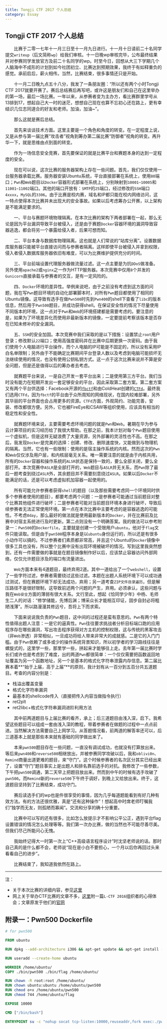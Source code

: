 ```yaml
---
title: Tongji CTF 2017 个人总结
category: Essay
---
```


## Tongji CTF 2017 个人总结

　　比赛于二零一七年十一月三日至十一月九日进行。十一月十日请前二十名同学提交`writeup`（后文简称`wp`）给我们审核。十一日晚wp审核完毕，公布最终结果并对参赛同学发放官方及前二十名同学的wp。时至今日，回想从大三下学期几个人脑海中不成形的计划到如今社团初立、比赛达到预期效果，我终于有如释重负的感觉。承前启后，薪火相传。当然，比赛结束，很多事情还只是开始。

　　十一月二日晚九点五十八分，我发了一条朋友圈：“所以还有两个小时Tongji CTF 2017就要开赛了。赛后总结赛后再写吧，或许这是朋友们和自己在这里举办的第一场，最后一场比赛。一年以来，从参赛者变为主办方，看比赛群里学号从13排到17，想起自己大一时的迷茫，想想自己现在也算不忘初心还在路上，更有幸结识几位志同道合的好友和老师。加油，加油~”。

　　那么这就是赛后总结。

　　首先来谈谈技术方面。这里主要是一个角色和角度的转变。在一定程度上说，又是从参与第一届比赛“攻击者”视角到筹办第二届比赛“防御者”视角的转变。再升华一下，就是思维由点到面的转变。

　　作为一场信息安全竞赛，首先要保证的就是比赛平台和赛题本身的达到一定程度的安全。

　　现在可以说，这次比赛的服务器架构上存在一些问题。首先，我们仅仅使用一台服务器承载比赛。服务器安装Ubuntu系统，平台直接部署在系统上，使用`80`端口；`Pwn`和`Web`题目以`Docker`容器形式部署在系统上，分别映射到`10001~10005`和`11001~11002`端口。其他的端口开放有：`SMTP`的`25`端口，经过修改的`SSH`端口`4xxxx`，`MySQL`的`3306`。由于比赛是校内赛，域名和IP都只能在校内网络访问，这一特点使得本次比赛并未出现大的安全事故。如果以后考虑筹办公开赛，以上架构是不能满足要求的。

　　一、平台与赛题环境物理隔离。在本次比赛的架构下两者部署在一起，那么无论是因为平台漏洞导致平台被侵入，还是由于赛题`Docker`容器环境的漏洞导致容器逃逸，都会将另一个暴露给侵入者，后果可想而知。

　　二、平台本身与数据库物理隔离。这也就是人们常说的“站库分离”。设置数据库服务器只能被平台直接访问而与参赛者隔离。这样即使平台被侵入并拿到权限，侵入者侵入数据库服务器依旧有难度，可以为比赛维护提供充分的时间。

　　三、平台前端设置代理服务器做流量过滤。这一点主要是为抗`DDoS`做准备。另外使用`apache2`或`nginx`之一作为HTTP服务器。本次竞赛中仅用`8`个并发的`Gunicorn`直接承载与参赛者的交互，是有一定风险的。

　　四、`Docker`环境的差异性。举例来说吧，由于之前没有考虑到这方面的问题，我在写`Pwn`题目环境的自动化部署脚本时，对所有`Pwn`题目都使用了相同的Ubuntu镜像。这导致有选手在做`Pwn500`时先到`Pwn400`的shell下查看了`libc`的版本信息，然后用于`Pwn500`题目，并成功获得shell。在保证安全性的情况下尽量使用不同版本的环境，这一点对于`Pwn`和`Web`的环境搭建都是需要考虑的。要注意的是，如果为了环境差异化而使用非最新版本的镜像，一定要提前考察该版本是否存在已知未修补的安全漏洞。

　　五、`SSH`的安全加固。本次竞赛中我们采取的是以下措施：设置禁止`root`用户登录；修改默认`22`端口；使用高强度密码并在比赛中后期更换一次密码。由于我们使用个人电脑进行平台操作，而个人电脑的IP可能是不固定的，所以没有采用IP白名单限制；另外由于不能确定比赛期间平台登录人数以及考虑到电脑可能损坏无法继续使用的情况，也没有使用公钥私钥方式。这一点于这次比赛来说并不算是安全问题，但是还是值得以后的筹办者去考虑。

　　就赛题平台来说，一是自己开发一套平台出来；二是使用第三方平台。我们当时没有能力在短期开发出一套足够安全的平台，因此采取第二套方案。第二套方案又有两个平台供选择：Facebook开源的[`fbctf`](https://github.com/facebook/fbctf)和由ColdHeat创建的[`CTFd`](https://ctfd.io/)。最终我们选用`CTFd`，因为`fbctf`的平台由于众所周知的网络现状，在国内较难部署，另外其华丽的平台界面也会占用更多的资源。`CTFd`方面，外观简约、功能完善，安装、修改都很方便。另外，它也被FireEye和CSAW等组织使用，应该具有相当的稳定性和安全性。

　　就赛题环境来说，主要需要考虑环境问题的就是`Pwn`和`Web`。暑期在华为参与云计算项目的实习经历给了我很大帮助。在那之前，我本计划对每个`Pwn`题目使用一个虚拟机，但是这样无疑浪费了大量资源，另外部署的灵活性也不高。在那之后，我发现`Docker`是完美的选择：创建、修改、删除速度快，又能做到与物理机的隔离。当然，它也有一些限制：使用的是宿主操作系统的内核。然而这次的`Pwn`和`Web`仅仅涉及用户层，和内核层毫无关系。唯一需要注意的就是由于内核共用，所有的`Docker`容器和操作系统的`ALSR`状态是保持一致的，要么全部关闭，要么全部打开。本次竞赛中`ASLR`是全部打开的，`Web`题目与`ASLR`并无关系，而`Pwn`除了最后一题考查到绕过`ASLR`外，其余题目并不需要刻意绕过`ASLR`。如果以后`Docker`不能满足的话，还是可以考虑虚拟机加容器一起使用的。

　　所有可能允许参赛者获得`shell`的题目（以及那些需要考虑同一个环境同时供多个参赛者使用的题目），都要考虑两个问题：一是参赛者可能通过当前题目对整个比赛其他组件进行破坏；二是参赛者可能对当前题目环境本身进行破坏，导致后续参赛者无法正常使用环境。第一点在本次比赛中主要考虑的是容器逃逸的可能性。不考虑`0day`，那么最好的做法就是使用最新版本的`Docker`，并在比赛前及比赛中对宿主系统进行及时更新。第二点则没有一个明确答案。我的做法可以参考附录一：`Pwn500`的`Dockerfile`，主要就是创建一个受限用户`ubuntu`，他对于`flag`文件只能读取。但是由于`pwn500`程序本身是以`ubuntu`身份运行的，所以还是有很多小动作可以搞的。不过参赛者们素质都非常高，并且这个Ubuntu的`Docker`镜像中很多工具也没有，所以整个比赛中没有出现环境被破坏的情况。写到这里我突然想到，还有一件需要做的事就是在题目镜像制作好以后，应该禁止容器访问外部网络，仅仅允许题目涉及的端口有流量进出。

　　`Web`方面本来有4道题目，最终弃用2道。其中一道给出了一个`webshell`，设置了一些字符过滤，参赛者需要绕过这些过滤。本题在出题人系统环境下可以成功通过测试，但在赛题环境下却无法成功，弃用；另一道考查`ZIP文件目录遍历`，但是解压路径不是很好限制，这导致前述两个问题的产生，弃用。必须承认，这些问题与我在`Web安全`方面的薄弱有很大关系。文行至此，想起《恰同学少年》中杨、毛师生二人的对话：“修学储能，先博后渊；博采众长才能相互印证，固步自封必将粗陋浅薄”。所以路漫漫其修远兮，吾将上下而求索。

　　下面来说说我负责的`Pwn`题目，这中间的过程还是蛮有意思的。`Pwn`有两个特性值得出题人注意：一是它的逼真性。`Pwn`往往要求挑战者分析目标端口跑的应用程序存在哪些漏洞，写出攻击程序获得对方主机的控制权限，这与传统的黑客攻击（非`Web`渗透）非常相似，一旦成功将给人带来非常大的成就感。二是它的入门门槛。由于`Pwn`依赖了或多或少的操作系统背景知识，所以初学者的学习路线往往是螺旋式的，这里学一些，那里学一些，拼起来才能够往上走。去年第一届比赛时学长们或许也是考虑到了难度，出的两道`Pwn`都很简单：一个仅仅需要把函数返回地址覆盖为另一个函数地址，另一个是基本的格式化字符串泄露内存信息。第二届比赛本着**“始于上届，高于上届”**的原则，我计划有从一百分到五百分共五道题目。考查的内容分别是：

- 栈溢出覆盖变量
- 格式化字符串漏洞
- 最基本的shellcode传入（直接把传入内容当做指令执行）
- ret2plt
- ret2libc+格式化字符串漏洞进阶利用方法

　　其中前两道题目与上届比赛的看齐，承上；后三道题目由浅入深，启下。我希望这些题目可以组成一套由浅入深的教程，带着参赛者在做题的过程中一点点前进。当然解决方法需要自己上网学习。从答题情况看，前两道的解答率还可以，后三道基本上就是那些本来就有基础的同学做出来了。

　　本来`pwn500`题目存在一些问题，一直没有调试成功，也就没有打算放出来。等后来`pwn400`和`reverse500`相继放出，并被参赛同学攻破以后，我和`oblivi0n`、`Remind`商量出道更难的题目，来“守门”。这个时候参赛者的名次区分其实已经出来了，设置“守门”题目事实上是出题人和排名靠前选手的对抗。我修改了一些参数，下午把`pwn500`调通，第二天早上把题目放出来。然而到中午的时候有选手攻破了`pwn500`。而`Remind`新的`reverse500`下午终于调好，到晚上又给放出来。终于，这道题目坚持到了比赛结束，成功守门。

　　赛后读选手们的wp也是件很享受的事情，因为几乎每道题能看到有好几种有效方法。有的方法还很优雅，真是“还有这种操作”！想起高中时席老师叮嘱我们“独学而无友，则孤陋而寡闻”。交流和分享的确十分重要。

　　比赛中可以写的还有很多，比如怎么放提示才不影响公平公正，遇到平台flag设置错误的情况怎么处理等等。我们第一次办比赛，做的当然也不可能尽善尽美。但我们尽己所能问心无愧。

　　我始终记得大一时第一次上“C++高级语言程序设计”时沈坚老师说的话。那时自己真的是什么都不会，老师说“现在是小白不要担心，一个月以后你再回过头来看看自己的进步”。

　　比赛结束了，我知道我依然在路上。

---

注：

- 关于本次比赛的详细内容，参见[这里](https://github.com/brant-ruan/TongjiCTF-2017)
- 网上关于举办CTF比赛的文章不多，[这里](http://bobao.360.cn/ctf/learning/171.html)附一篇`L-CTF 2016`组织者的心得体会；文章原发于他们的[官网](http://www.l-team.org/archives/lctf2016_fun.html)

## 附录一：Pwn500 Dockerfile

```dockerfile
# for pwn500

FROM ubuntu

RUN dpkg --add-architecture i386 && apt-get update && apt-get install -y apt-utils libc6-i386 socat

RUN useradd --create-home ubuntu

WORKDIR /home/ubuntu/
COPY ./bin/pwn500 ./bin/flag /home/ubuntu/

RUN chown -R root:root /home/ubuntu/
RUN chown ubuntu:ubuntu /home/ubuntu/pwn500
RUN chmod o+x /home/ubuntu/pwn500
RUN chmod 744 /home/ubuntu/flag

EXPOSE 10000

CMD ["/bin/bash"]

ENTRYPOINT su -c "nohup socat tcp-listen:10000,reuseaddr,fork exec:./pwn500" ubuntu
```